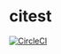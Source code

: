 # citest
[![CircleCI](https://circleci.com/gh/tsahara/citest.svg?style=svg)](https://circleci.com/gh/tsahara/citest)
